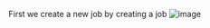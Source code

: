 First we create a new job by creating a job 
![image](https://user-images.githubusercontent.com/92623347/232256408-ad683a79-7b07-4b57-8a81-c1d9858a231c.png)
